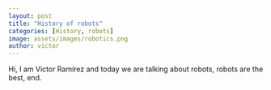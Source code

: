 ```yaml
---
layout: post
title: "History of robots"
categories: [History, robots]
image: assets/images/robotics.png
author: victor
---
```


Hi, I am Victor Ramírez and today we are talking about robots, robots are the best, end.